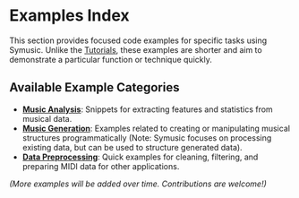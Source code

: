 # Examples Index

This section provides focused code examples for specific tasks using Symusic. Unlike the [Tutorials](../tutorials/index.md), these examples are shorter and aim to demonstrate a particular function or technique quickly.

## Available Example Categories

-   **[Music Analysis](./analysis.md)**: Snippets for extracting features and statistics from musical data.
-   **[Music Generation](./generation.md)**: Examples related to creating or manipulating musical structures programmatically (Note: Symusic focuses on processing existing data, but can be used to structure generated data).
-   **[Data Preprocessing](./preprocessing.md)**: Quick examples for cleaning, filtering, and preparing MIDI data for other applications.

*(More examples will be added over time. Contributions are welcome!)*
